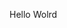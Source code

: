Hello Wolrd






































































































































































































































































































































































































































































































































































































































































































































































































































































































































































































































































































































































































































































































































































































































































































































































































































































































